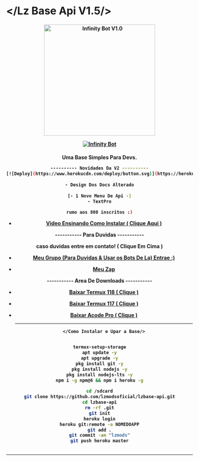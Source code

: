 # </Lz Base Api V1.5/>
<div align="center">
</div>
<p align="center">
  <h4 align="center">
<img src="https://telegra.ph/file/bee3283fd8aae6cbc6c24.jpg" alt="Infinity Bot V1.0" width="300" />

</div>
<p align="center">
   <a href="https://github.com/lzmodsoficial/lzbase-api"><img title="Infinity Bot" src="https://img.shields.io/badge/Rest-By LZ MODS-red.svg?style=for-the-badge&logo=github" /></a>
  <h4 align="center">

Uma Base Simples Para Devs.
```bash
---------- Novidades Da V2 ----------
[![Deploy](https://www.herokucdn.com/deploy/button.svg)](https://heroku.com/deploy?template=https://github.com/alexandrevicenzi/shorter)
    
- Design Dos Docs Alterado
    
[- 1 Novo Menu De Api -]
- TextPro

rumo aos 800 inscritos :)
```

- [Video Ensinando Como Instalar ( Clique Aqui )](https://www.youtube.com/watch?v=uevAtSsbJIU&t=12s)
 
----------- Para Duvidas -----------
    
caso duvidas entre em contato! ( Clique Em Cima )
    
- [Meu Grupo (Para Duvidas & Usar os Bots De La) Entrae :)](https://chat.whatsapp.com/JBT2aiwoDN25uNMUdoib94)
    
- [Meu Zap](https://wa.me/5562991514026)

----------- Area De Downloads -----------
  
- [Baixar Termux 118 ( Clique )](https://www.apkmirror.com/apk/fredrik-fornwall/termux-fdroid-version/termux-fdroid-version-0-118-0-release/termux-fdroid-version-0-118-0-android-apk-download/download/)
    
- [Baixar Termux 117 ( Clique )](https://www.mediafire.com/file/plyu1fbkc9hpss4/Termux_117.apk/file)
    
- [Baixar Acode Pro ( Clique )](https://www.mediafire.com/file/39o3dijk4tqyk2f/Acode_base.apk/file)
    
  ------------------------------------------------------------------------------------
       </Como Instalar e Upar a Base/> 
```bash

termux-setup-storage
apt update -y
apt upgrade -y
pkg install git -y
pkg install nodejs -y
pkg install nodejs-lts -y
npm i -g npm@6 && npm i heroku -g
 
cd /sdcard
git clone https://github.com/lzmodsoficial/lzbase-api.git
cd lzbase-api
rm -rf .git
git init
heroku login
heroku git:remote -a NOMEDOAPP
git add .
git commit -am "lzmods"
git push heroku master
    
``` 

  ------------------------------------------------------------------------------------

